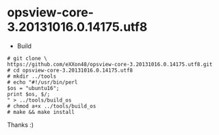 opsview-core-3.20131016.0.14175.utf8
====================================
- Build
```
# git clone \
https://github.com/eXXon48/opsview-core-3.20131016.0.14175.utf8.git
# cd opsview-core-3.20131016.0.14175.utf8
# mkdir ../tools
# echo "#!/usr/bin/perl
$os = "ubuntu16";
print $os, $/;
" > ../tools/build_os
# chmod a+x ../tools/build_os
# make && make install
```
Thanks :)

